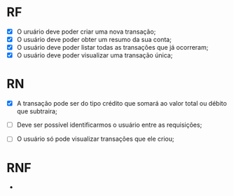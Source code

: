 # RF
- [x] O uruário deve poder criar uma nova transação;
- [x] O usuário deve poder obter um resumo da sua conta;
- [x] O usuário deve poder listar todas as transações que já ocorreram;
- [x] O usuário deve poder visualizar uma transação única;

# RN
- [x] A transação pode ser do tipo crédito que somará ao valor total ou débito que subtraira;
- [ ] Deve ser possível identificarmos o usuário entre as requisições;
- [ ] O usuário só pode visualizar transações que ele criou;


# RNF
- 